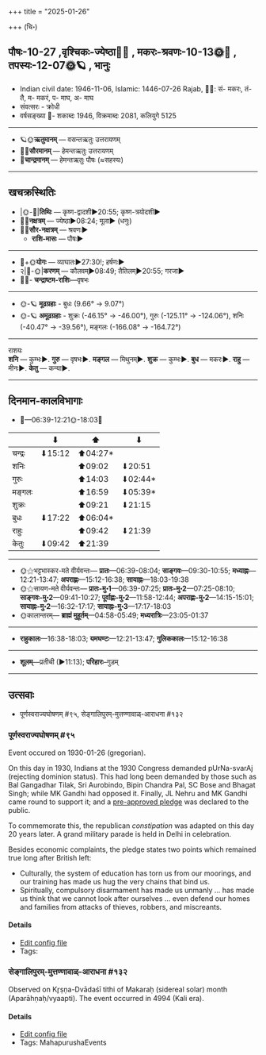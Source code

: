 +++
title = "2025-01-26"

+++
(चि॰)
## पौषः-10-27  ,वृश्चिकः-ज्येष्ठा🌛🌌  ,  मकरः-श्रवणः-10-13🌞🌌  ,  तपस्यः-12-07🌞🪐  , भानुः
- Indian civil date: 1946-11-06, Islamic: 1446-07-26 Rajab, 🌌🌞: सं- मकरः, तं- तै, म- मकरं, प- माघ, अ- माघ
- संवत्सरः - क्रोधी
- वर्षसङ्ख्या 🌛- शकाब्दः 1946, विक्रमाब्दः 2081, कलियुगे 5125
___________________
- 🪐🌞**ऋतुमानम्** — वसन्तऋतुः उत्तरायणम्
- 🌌🌞**सौरमानम्** — हेमन्तऋतुः उत्तरायणम्
- 🌛**चान्द्रमानम्** — हेमन्तऋतुः पौषः (≈सहस्यः)
___________________


## खचक्रस्थितिः
- |🌞-🌛|**तिथिः** — कृष्ण-द्वादशी►20:55; कृष्ण-त्रयोदशी►  
- 🌌🌛**नक्षत्रम्** — ज्येष्ठा►08:24; मूला► (धनुः)  
- 🌌🌞**सौर-नक्षत्रम्** — श्रवणः►  
  - **राशि-मासः** — पौषः► 
___________________
- 🌛+🌞**योगः** — व्याघातः►27:30!; हर्षणः►  
- २|🌛-🌞|**करणम्** — कौलवम्►08:49; तैतिलम्►20:55; गरजा►  
- 🌌🌛- **चन्द्राष्टम-राशिः**—वृषभः  
___________________
- 🌞-🪐 **मूढग्रहाः** - बुधः (9.66° → 9.07°)
- 🌞-🪐 **अमूढग्रहाः** - शुक्रः (-46.15° → -46.00°), गुरुः (-125.11° → -124.06°), शनिः (-40.47° → -39.56°), मङ्गलः (-166.08° → -164.72°)
___________________
राशयः  
**शनि** — कुम्भः►. **गुरु** — वृषभः►. **मङ्गल** — मिथुनम्►. **शुक्र** — कुम्भः►. **बुध** — मकरः►. **राहु** — मीनः►. **केतु** — कन्या►. 
___________________


## दिनमान-कालविभागाः
- 🌅—06:39-12:21🌞-18:03🌇  

|      |⬇     |⬆     |⬇     |
|------|-----|-----|------|
|चन्द्रः|⬇15:12 |⬆04:27*|     |
|शनिः   |     |⬆09:02 |⬇20:51 |
|गुरुः  |     |⬆14:03 |⬇02:44*|
|मङ्गलः |     |⬆16:59 |⬇05:39*|
|शुक्रः |     |⬆09:21 |⬇21:15 |
|बुधः   |⬇17:22 |⬆06:04*|     |
|राहुः  |     |⬆09:42 |⬇21:39 |
|केतुः  |⬇09:42 |⬆21:39 |     |
___________________
- 🌞⚝भट्टभास्कर-मते वीर्यवन्तः— **प्रातः**—06:39-08:04; **साङ्गवः**—09:30-10:55; **मध्याह्नः**—12:21-13:47; **अपराह्णः**—15:12-16:38; **सायाह्नः**—18:03-19:38  
- 🌞⚝सायण-मते वीर्यवन्तः— **प्रातः-मु॰1**—06:39-07:25; **प्रातः-मु॰2**—07:25-08:10; **साङ्गवः-मु॰2**—09:41-10:27; **पूर्वाह्णः-मु॰2**—11:58-12:44; **अपराह्णः-मु॰2**—14:15-15:01; **सायाह्नः-मु॰2**—16:32-17:17; **सायाह्नः-मु॰3**—17:17-18:03  
- 🌞कालान्तरम्— **ब्राह्मं मुहूर्तम्**—04:58-05:49; **मध्यरात्रिः**—23:05-01:37  
___________________
- **राहुकालः**—16:38-18:03; **यमघण्टः**—12:21-13:47; **गुलिककालः**—15:12-16:38  
___________________
- **शूलम्**—प्रतीची (►11:13); **परिहारः**–गुडम्  
___________________

## उत्सवाः
- पूर्णस्वराज्यघोषणम् #९५, सेङ्गालिपुरम्-मुत्तण्णावाळ्-आराधना #१३२
### पूर्णस्वराज्यघोषणम् #९५

Event occured on 1930-01-26 (gregorian). 

On this day in 1930, Indians at the 1930 Congress demanded pUrNa-svarAj (rejecting dominion status). This had long been demanded by those such as Bal Gangadhar Tilak, Sri Aurobindo, Bipin Chandra Pal, SC Bose and Bhagat Singh; while MK Gandhi had opposed it. Finally, JL Nehru and MK Gandhi came round to support it; and a [pre-approved pledge](http://www.indiaofthepast.org/indian-national-congress/major-events-pre-1950/purna-swaraj-demand-full-independence-26-january-1930) was declared to the public.

To commemorate this, the republican _constipation_ was adapted on this day 20 years later. A grand military parade is held in Delhi in celebration.


Besides economic complaints, the pledge states two points which remained true long after British left:

- Culturally, the system of education has torn us from our moorings, and our training has made us hug the very chains that bind us.
- Spiritually, compulsory disarmament has made us unmanly ... has made us think that we cannot look after ourselves ... even defend our homes and families from attacks of thieves, robbers, and miscreants.

#### Details
- [Edit config file](https://github.com/jyotisham/adyatithi/blob/master/mahApuruSha/xatra-later/gregorian/day/01/26/pUrNa-svarAjya-ghoShaNam.toml)
- Tags: 


### सेङ्गालिपुरम्-मुत्तण्णावाळ्-आराधना #१३२

Observed on Kr̥ṣṇa-Dvādaśī tithi of Makaraḥ (sidereal solar) month (Aparāhṇaḥ/vyaapti). The event occurred in 4994 (Kali era).  




#### Details
- [Edit config file](https://github.com/jyotisham/adyatithi/blob/master/mahApuruSha/smArta-misc/sidereal_solar_month/tithi/10/27/sEGgAlipuram~muttaNNAvAL~ArAdhanA.toml)
- Tags: MahapurushaEvents


